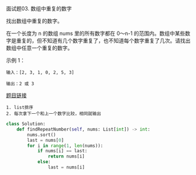 面试题03. 数组中重复的数字

找出数组中重复的数字。


在一个长度为 n 的数组 nums 里的所有数字都在 0～n-1 的范围内。数组中某些数字是重复的，但不知道有几个数字重复了，也不知道每个数字重复了几次。请找出数组中任意一个重复的数字。

示例 1：

```
输入：[2, 3, 1, 0, 2, 5, 3]

输出：2 或 3 
```

[题目链接](https://leetcode-cn.com/problems/shu-zu-zhong-zhong-fu-de-shu-zi-lcof/)

```
1. list排序
2. 每次拿下一个和上一个数字比较，相同就输出
```

```python
class Solution:
    def findRepeatNumber(self, nums: List[int]) -> int:
        nums.sort()
        last = nums[0]
        for i in range(1, len(nums)):
            if nums[i] == last:
                return nums[i]
            else:
                last = nums[i]
```